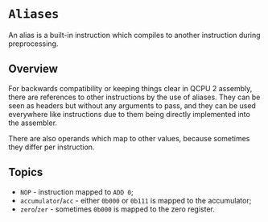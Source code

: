 # `Aliases`

An alias is a built-in instruction which compiles to another instruction during preprocessing.

## Overview

For backwards compatibility or keeping things clear in QCPU 2 assembly, there are references to other instructions by the use of aliases. They can be seen as headers but without any arguments to pass, and they can be used everywhere like instructions due to them being directly implemented into the assembler.

There are also operands which map to other values, because sometimes they differ per instruction.

## Topics

* `NOP` - instruction mapped to `ADD 0`;
* `accumulator`/`acc` - either `0b000` or `0b111` is mapped to the accumulator;
* `zero`/`zer` - sometimes `0b000` is mapped to the zero register. 
